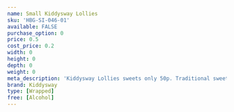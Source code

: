 ```yaml
---
name: Small Kiddysway Lollies
sku: 'HBG-SI-046-01'
available: FALSE
purchase_option: 0
price: 0.5
cost_price: 0.2
width: 0
height: 0
depth: 0
weight: 0
meta_description: 'Kiddysway Lollies sweets only 50p. Traditional sweets and more at Humbugs Confectionery Store. Specialists in satisfying your sweet tooth!'
brand: Kiddysway
type: [Wrapped]
free: [Alcohol]
---
```


